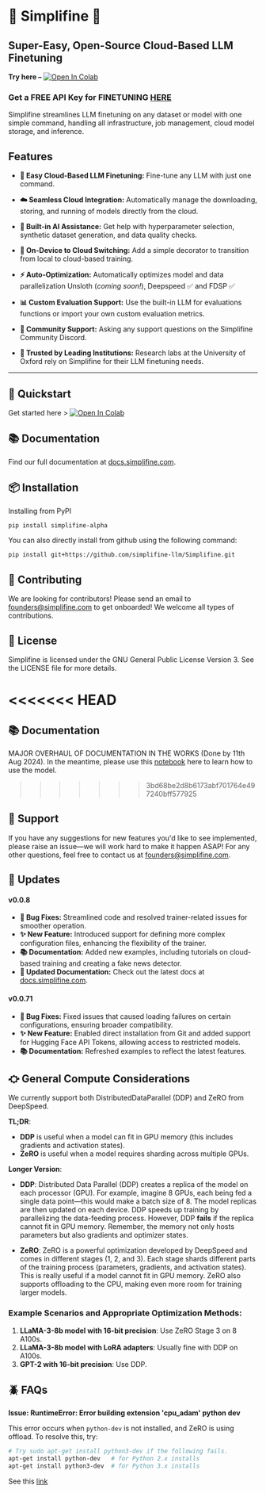 # 🌟 Simplifine 🌟

## Super-Easy, Open-Source Cloud-Based LLM Finetuning

**Try here –**  [![Open In Colab](https://colab.research.google.com/assets/colab-badge.svg)](https://colab.research.google.com/github/simplifine-llm/Simplifine/blob/main/examples/cloud_quickstart.ipynb)

### **Get a FREE API Key for  FINETUNING [HERE](https://www.simplifine.com/api-key-interest)**


Simplifine streamlines LLM finetuning on any dataset or model with one simple command, handling all infrastructure, job management, cloud model storage, and inference.

## Features
- **🚀 Easy Cloud-Based LLM Finetuning:** Fine-tune any LLM with just one command.

- **☁️ Seamless Cloud Integration:** Automatically manage the downloading, storing, and running of models directly from the cloud.

- **🤖 Built-in AI Assistance:** Get help with hyperparameter selection, synthetic dataset generation, and data quality checks.

- **🔄 On-Device to Cloud Switching:** Add a simple decorator to transition from local to cloud-based training.

- **⚡ Auto-Optimization:** Automatically optimizes model and data parallelization Unsloth (*coming soon!*), Deepspeed ✅ and FDSP ✅

- **📊 Custom Evaluation Support:** Use the built-in LLM for evaluations functions or import your own custom evaluation metrics.

- **💼 Community Support:** Asking any support questions on the Simplifine Community Discord.

- **🏅 Trusted by Leading Institutions:** Research labs at the University of Oxford rely on Simplifine for their LLM finetuning needs.

---

## 🏁 Quickstart

Get started here > [![Open In Colab](https://colab.research.google.com/assets/colab-badge.svg)](https://colab.research.google.com/github/simplifine-llm/Simplifine/blob/main/examples/cloud_quickstart.ipynb)


## 📚 Documentation

Find our full documentation at [docs.simplifine.com](http://docs.simplifine.com).

## 📦 Installation

Installing from PyPI
```bash
pip install simplifine-alpha
```

You can also directly install from github using the following command:
```bash
pip install git+https://github.com/simplifine-llm/Simplifine.git
```

## 🤝 Contributing

We are looking for contributors! Please send an email to [founders@simplifine.com](mailto:founders@simplifine.com) to get onboarded! We welcome all types of contributions.

## 📄 License

Simplifine is licensed under the GNU General Public License Version 3. See the LICENSE file for more details.

<<<<<<< HEAD
=======
## 📚 Documentation
MAJOR OVERHAUL OF DOCUMENTATION IN THE WORKS (Done by 11th Aug 2024). In the meantime, please use this [notebook](https://github.com/simplifine-llm/Simplifine/blob/main/examples/cloud_quickstart.ipynb) here to learn how to use the model.
>>>>>>> 3bd68be2d8b6173abf701764e497240bff577925

## 💬 Support

If you have any suggestions for new features you'd like to see implemented, please raise an issue—we will work hard to make it happen ASAP! For any other questions, feel free to contact us at [founders@simplifine.com](mailto:founders@simplifine.com).



## 🔄 Updates

#### **v0.0.8**
- **🐛 Bug Fixes:** Streamlined code and resolved trainer-related issues for smoother operation.
- **✨ New Feature:** Introduced support for defining more complex configuration files, enhancing the flexibility of the trainer.
- **📚 Documentation:** Added new examples, including tutorials on cloud-based training and creating a fake news detector.
- **🔗 Updated Documentation:** Check out the latest docs at [docs.simplifine.com](https://docs.simplifine.com).

#### **v0.0.71**
- **🐛 Bug Fixes:** Fixed issues that caused loading failures on certain configurations, ensuring broader compatibility.
- **✨ New Feature:** Enabled direct installation from Git and added support for Hugging Face API Tokens, allowing access to restricted models.
- **📚 Documentation:** Refreshed examples to reflect the latest features.



## ⛮ General Compute Considerations

We currently support both DistributedDataParallel (DDP) and ZeRO from DeepSpeed.

**TL;DR**: 
- **DDP** is useful when a model can fit in GPU memory (this includes gradients and activation states).
- **ZeRO** is useful when a model requires sharding across multiple GPUs.

**Longer Version**:

- **DDP**: Distributed Data Parallel (DDP) creates a replica of the model on each processor (GPU). For example, imagine 8 GPUs, each being fed a single data point—this would make a batch size of 8. The model replicas are then updated on each device. DDP speeds up training by parallelizing the data-feeding process. However, DDP **fails** if the replica cannot fit in GPU memory. Remember, the memory not only hosts parameters but also gradients and optimizer states.

- **ZeRO**: ZeRO is a powerful optimization developed by DeepSpeed and comes in different stages (1, 2, and 3). Each stage shards different parts of the training process (parameters, gradients, and activation states). This is really useful if a model cannot fit in GPU memory. ZeRO also supports offloading to the CPU, making even more room for training larger models.

### Example Scenarios and Appropriate Optimization Methods:
1. **LLaMA-3-8b model with 16-bit precision**: Use ZeRO Stage 3 on 8 A100s.
2. **LLaMA-3-8b model with LoRA adapters**: Usually fine with DDP on A100s.
3. **GPT-2 with 16-bit precision**: Use DDP.

## 🪲 FAQs

**Issue: RuntimeError: Error building extension 'cpu_adam' python dev**

This error occurs when `python-dev` is not installed, and ZeRO is using offload. To resolve this, try:

```bash
# Try sudo apt-get install python3-dev if the following fails.
apt-get install python-dev   # for Python 2.x installs
apt-get install python3-dev  # for Python 3.x installs
``` 

See this [link](https://stackoverflow.com/questions/21530577/fatal-error-python-h-no-such-file-or-directory)
